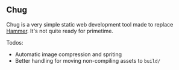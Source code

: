 Chug
---

Chug is a very simple static web development tool made to replace [Hammer](http://hammerformac.com/). It's not quite ready for primetime.

Todos:
* Automatic image compression and spriting
* Better handling for moving non-compiling assets to `build/`
